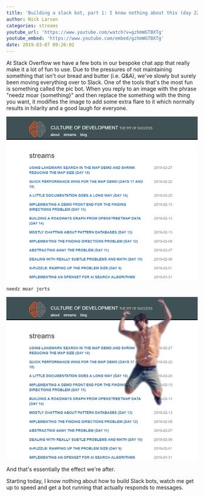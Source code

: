 ```yaml
---
title: 'Building a slack bot, part 1: I know nothing about this (day 22)'
author: Nick Larsen
categories: streams
youtube_url: 'https://www.youtube.com/watch?v=gzhmWGTBXTg'
youtube_embed: 'https://www.youtube.com/embed/gzhmWGTBXTg'
date: 2019-03-07 09:26:02
---
```


At Stack Overflow we have a few bots in our bespoke chat app that really make it a lot of fun to use.  Due to the pressures of not maintaining something that isn't our bread and butter (i.e. Q&A), we've slowly but surely been moving everything over to Slack.  One of the tools that's the most fun is something called the pic bot.  When you reply to an image with the phrase "needz moar {something}" and then replace the something with the thing you want, it modifies the image to add some extra flare to it which normally results in hilarity and a good laugh for everyone.

![boring screenshot](/img/slack-bot-before.png)

```
needz moar jorts
```

![amazing screenshot](/img/slack-bot-after.jpeg)

And that's essentially the effect we're after.

Starting today, I know nothing about how to build Slack bots, watch me get up to speed and get a bot running that actually responds to messages.